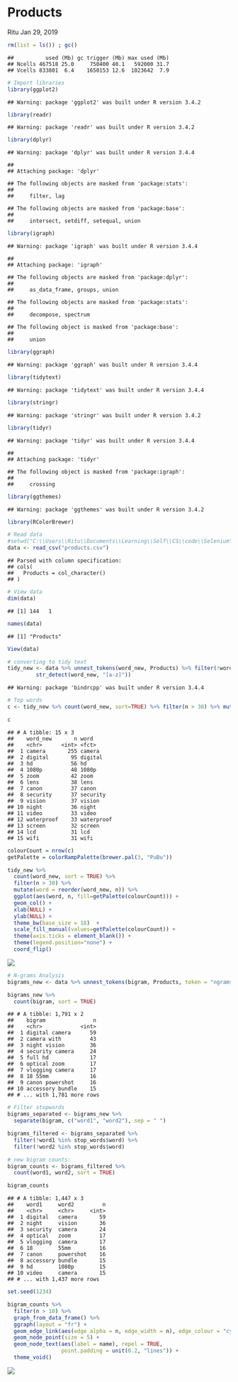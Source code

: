 Products
================
Ritu
Jan 29, 2019

``` r
rm(list = ls()) ; gc()
```

    ##          used (Mb) gc trigger (Mb) max used (Mb)
    ## Ncells 467518 25.0     750400 40.1   592000 31.7
    ## Vcells 833801  6.4    1650153 12.6  1023642  7.9

``` r
# Import libraries
library(ggplot2)
```

    ## Warning: package 'ggplot2' was built under R version 3.4.2

``` r
library(readr)
```

    ## Warning: package 'readr' was built under R version 3.4.2

``` r
library(dplyr)
```

    ## Warning: package 'dplyr' was built under R version 3.4.4

    ## 
    ## Attaching package: 'dplyr'

    ## The following objects are masked from 'package:stats':
    ## 
    ##     filter, lag

    ## The following objects are masked from 'package:base':
    ## 
    ##     intersect, setdiff, setequal, union

``` r
library(igraph)
```

    ## Warning: package 'igraph' was built under R version 3.4.4

    ## 
    ## Attaching package: 'igraph'

    ## The following objects are masked from 'package:dplyr':
    ## 
    ##     as_data_frame, groups, union

    ## The following objects are masked from 'package:stats':
    ## 
    ##     decompose, spectrum

    ## The following object is masked from 'package:base':
    ## 
    ##     union

``` r
library(ggraph)
```

    ## Warning: package 'ggraph' was built under R version 3.4.4

``` r
library(tidytext)
```

    ## Warning: package 'tidytext' was built under R version 3.4.4

``` r
library(stringr)
```

    ## Warning: package 'stringr' was built under R version 3.4.2

``` r
library(tidyr)
```

    ## Warning: package 'tidyr' was built under R version 3.4.4

    ## 
    ## Attaching package: 'tidyr'

    ## The following object is masked from 'package:igraph':
    ## 
    ##     crossing

``` r
library(ggthemes)
```

    ## Warning: package 'ggthemes' was built under R version 3.4.2

``` r
library(RColorBrewer)
```

``` r
# Read data
#setwd("C:\\Users\\Ritu\\Documents\\Learning\\Self\\CS\\code\\Selenium")
data <- read_csv("products.csv")
```

    ## Parsed with column specification:
    ## cols(
    ##   Products = col_character()
    ## )

``` r
# View data
dim(data)
```

    ## [1] 144   1

``` r
names(data)
```

    ## [1] "Products"

``` r
View(data)
```

``` r
# converting to tidy text
tidy_new <- data %>% unnest_tokens(word_new, Products) %>% filter(!word_new %in% stop_words$word,
         str_detect(word_new, "[a-z]"))
```

    ## Warning: package 'bindrcpp' was built under R version 3.4.4

``` r
# Top words
c <- tidy_new %>% count(word_new, sort=TRUE) %>% filter(n > 30) %>% mutate(word = reorder(word_new, n))

c
```

    ## # A tibble: 15 x 3
    ##    word_new       n word      
    ##    <chr>      <int> <fct>     
    ##  1 camera       255 camera    
    ##  2 digital       95 digital   
    ##  3 hd            56 hd        
    ##  4 1080p         48 1080p     
    ##  5 zoom          42 zoom      
    ##  6 lens          38 lens      
    ##  7 canon         37 canon     
    ##  8 security      37 security  
    ##  9 vision        37 vision    
    ## 10 night         36 night     
    ## 11 video         33 video     
    ## 12 waterproof    33 waterproof
    ## 13 screen        32 screen    
    ## 14 lcd           31 lcd       
    ## 15 wifi          31 wifi

``` r
colourCount = nrow(c)
getPalette = colorRampPalette(brewer.pal(3, "PuBu"))

tidy_new %>%
  count(word_new, sort = TRUE) %>%
  filter(n > 30) %>%
  mutate(word = reorder(word_new, n)) %>%
  ggplot(aes(word, n, fill=getPalette(colourCount))) +
  geom_col() +
  xlab(NULL) +
  ylab(NULL) +
  theme_bw(base_size = 18)  +
  scale_fill_manual(values=getPalette(colourCount)) +
  theme(axis.ticks = element_blank()) + 
  theme(legend.position="none") + 
  coord_flip()
```

![](ads_files/figure-markdown_github-ascii_identifiers/unnamed-chunk-6-1.png)

``` r
# N-grams Analysis
bigrams_new <- data %>% unnest_tokens(bigram, Products, token = "ngrams", n = 2) 

bigrams_new %>% 
  count(bigram, sort = TRUE)
```

    ## # A tibble: 1,791 x 2
    ##    bigram               n
    ##    <chr>            <int>
    ##  1 digital camera      59
    ##  2 camera with         43
    ##  3 night vision        36
    ##  4 security camera     24
    ##  5 full hd             17
    ##  6 optical zoom        17
    ##  7 vlogging camera     17
    ##  8 18 55mm             16
    ##  9 canon powershot     16
    ## 10 accessory bundle    15
    ## # ... with 1,781 more rows

``` r
# Filter stopwords
bigrams_separated <- bigrams_new %>%
  separate(bigram, c("word1", "word2"), sep = " ")

bigrams_filtered <- bigrams_separated %>%
  filter(!word1 %in% stop_words$word) %>%
  filter(!word2 %in% stop_words$word)

# new bigram counts:
bigram_counts <- bigrams_filtered %>% 
  count(word1, word2, sort = TRUE)

bigram_counts
```

    ## # A tibble: 1,447 x 3
    ##    word1     word2         n
    ##    <chr>     <chr>     <int>
    ##  1 digital   camera       59
    ##  2 night     vision       36
    ##  3 security  camera       24
    ##  4 optical   zoom         17
    ##  5 vlogging  camera       17
    ##  6 18        55mm         16
    ##  7 canon     powershot    16
    ##  8 accessory bundle       15
    ##  9 hd        1080p        15
    ## 10 video     camera       15
    ## # ... with 1,437 more rows

``` r
set.seed(1234)

bigram_counts %>%
  filter(n > 10) %>%
  graph_from_data_frame() %>%
  ggraph(layout = "fr") +
  geom_edge_link(aes(edge_alpha = n, edge_width = n), edge_colour = "cyan4") +
  geom_node_point(size = 5) +
  geom_node_text(aes(label = name), repel = TRUE, 
                 point.padding = unit(0.2, "lines")) +
  theme_void()
```

![](ads_files/figure-markdown_github-ascii_identifiers/unnamed-chunk-9-1.png)

